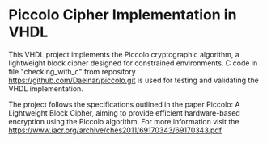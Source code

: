 # Piccolo Cipher Implementation in VHDL

This VHDL project implements the Piccolo cryptographic algorithm, a lightweight block cipher designed for constrained environments.
C code in file "checking_with_c" from repository https://github.com/Daeinar/piccolo.git is used for testing and validating the VHDL implementation. 

The project follows the specifications outlined in the paper Piccolo: A Lightweight Block Cipher, aiming to provide efficient hardware-based encryption using the Piccolo algorithm.
For more information visit the https://www.iacr.org/archive/ches2011/69170343/69170343.pdf

